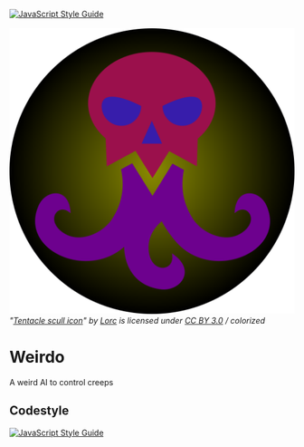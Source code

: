 [![JavaScript Style Guide](https://img.shields.io/badge/code_style-standard-brightgreen.svg)](https://standardjs.com)
<br><br>
![Logo](./assets/tentacles-skull.svg)
_"[Tentacle scull icon](https://game-icons.net/1x1/lorc/tentacles-skull.html)"
by [Lorc](https://lorcblog.blogspot.com/)
is licensed under [CC BY 3.0](https://creativecommons.org/licenses/by/3.0/) 
/ colorized_

# Weirdo

A weird AI to control creeps

## Codestyle

[![JavaScript Style Guide](https://cdn.rawgit.com/standard/standard/master/badge.svg)](https://github.com/standard/standard)